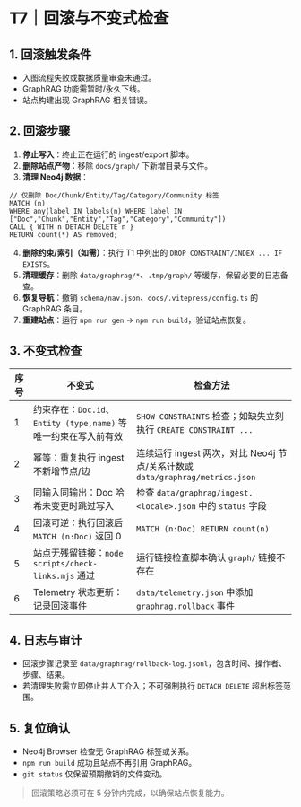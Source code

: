 # T7｜回滚与不变式检查

## 1. 回滚触发条件
- 入图流程失败或数据质量审查未通过。
- GraphRAG 功能需暂时/永久下线。
- 站点构建出现 GraphRAG 相关错误。

## 2. 回滚步骤
1. **停止写入**：终止正在运行的 ingest/export 脚本。
2. **删除站点产物**：移除 `docs/graph/` 下新增目录与文件。
3. **清理 Neo4j 数据**：
```cypher
// 仅删除 Doc/Chunk/Entity/Tag/Category/Community 标签
MATCH (n)
WHERE any(label IN labels(n) WHERE label IN ["Doc","Chunk","Entity","Tag","Category","Community"])
CALL { WITH n DETACH DELETE n }
RETURN count(*) AS removed;
```
4. **删除约束/索引（如需）**：执行 T1 中列出的 `DROP CONSTRAINT/INDEX ... IF EXISTS`。
5. **清理缓存**：删除 `data/graphrag/*`、`.tmp/graph/` 等缓存，保留必要的日志备查。
6. **恢复导航**：撤销 `schema/nav.json`、`docs/.vitepress/config.ts` 的 GraphRAG 条目。
7. **重建站点**：运行 `npm run gen` → `npm run build`，验证站点恢复。

## 3. 不变式检查
| 序号 | 不变式 | 检查方法 |
| --- | --- | --- |
| 1 | 约束存在：`Doc.id`、`Entity (type,name)` 等唯一约束在写入前有效 | `SHOW CONSTRAINTS` 检查；如缺失立刻执行 `CREATE CONSTRAINT ...` |
| 2 | 幂等：重复执行 ingest 不新增节点/边 | 连续运行 ingest 两次，对比 Neo4j 节点/关系计数或 `data/graphrag/metrics.json` |
| 3 | 同输入同输出：Doc 哈希未变更时跳过写入 | 检查 `data/graphrag/ingest.<locale>.json` 中的 `status` 字段 |
| 4 | 回滚可逆：执行回滚后 `MATCH (n:Doc)` 返回 0 | `MATCH (n:Doc) RETURN count(n)` |
| 5 | 站点无残留链接：`node scripts/check-links.mjs` 通过 | 运行链接检查脚本确认 `graph/` 链接不存在 |
| 6 | Telemetry 状态更新：记录回滚事件 | `data/telemetry.json` 中添加 `graphrag.rollback` 事件 |

## 4. 日志与审计
- 回滚步骤记录至 `data/graphrag/rollback-log.jsonl`，包含时间、操作者、步骤、结果。
- 若清理失败需立即停止并人工介入；不可强制执行 `DETACH DELETE` 超出标签范围。

## 5. 复位确认
- Neo4j Browser 检查无 GraphRAG 标签或关系。
- `npm run build` 成功且站点不再引用 GraphRAG。
- `git status` 仅保留预期撤销的文件变动。

> 回滚策略必须可在 5 分钟内完成，以确保站点恢复能力。
